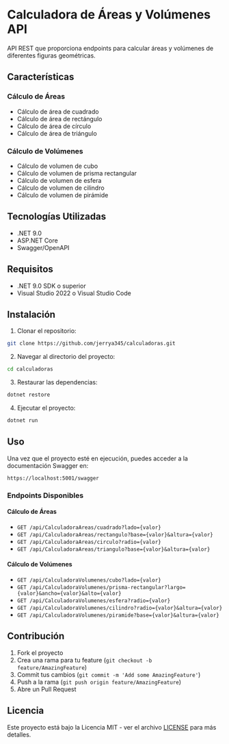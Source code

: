 # Calculadora de Áreas y Volúmenes API

API REST que proporciona endpoints para calcular áreas y volúmenes de diferentes figuras geométricas.

## Características

### Cálculo de Áreas
- Cálculo de área de cuadrado
- Cálculo de área de rectángulo
- Cálculo de área de círculo
- Cálculo de área de triángulo

### Cálculo de Volúmenes
- Cálculo de volumen de cubo
- Cálculo de volumen de prisma rectangular
- Cálculo de volumen de esfera
- Cálculo de volumen de cilindro
- Cálculo de volumen de pirámide

## Tecnologías Utilizadas

- .NET 9.0
- ASP.NET Core
- Swagger/OpenAPI

## Requisitos

- .NET 9.0 SDK o superior
- Visual Studio 2022 o Visual Studio Code

## Instalación

1. Clonar el repositorio:
```bash
git clone https://github.com/jerrya345/calculadoras.git
```

2. Navegar al directorio del proyecto:
```bash
cd calculadoras
```

3. Restaurar las dependencias:
```bash
dotnet restore
```

4. Ejecutar el proyecto:
```bash
dotnet run
```

## Uso

Una vez que el proyecto esté en ejecución, puedes acceder a la documentación Swagger en:
```
https://localhost:5001/swagger
```

### Endpoints Disponibles

#### Cálculo de Áreas
- `GET /api/CalculadoraAreas/cuadrado?lado={valor}`
- `GET /api/CalculadoraAreas/rectangulo?base={valor}&altura={valor}`
- `GET /api/CalculadoraAreas/circulo?radio={valor}`
- `GET /api/CalculadoraAreas/triangulo?base={valor}&altura={valor}`

#### Cálculo de Volúmenes
- `GET /api/CalculadoraVolumenes/cubo?lado={valor}`
- `GET /api/CalculadoraVolumenes/prisma-rectangular?largo={valor}&ancho={valor}&alto={valor}`
- `GET /api/CalculadoraVolumenes/esfera?radio={valor}`
- `GET /api/CalculadoraVolumenes/cilindro?radio={valor}&altura={valor}`
- `GET /api/CalculadoraVolumenes/piramide?base={valor}&altura={valor}`

## Contribución

1. Fork el proyecto
2. Crea una rama para tu feature (`git checkout -b feature/AmazingFeature`)
3. Commit tus cambios (`git commit -m 'Add some AmazingFeature'`)
4. Push a la rama (`git push origin feature/AmazingFeature`)
5. Abre un Pull Request

## Licencia

Este proyecto está bajo la Licencia MIT - ver el archivo [LICENSE](LICENSE) para más detalles.

